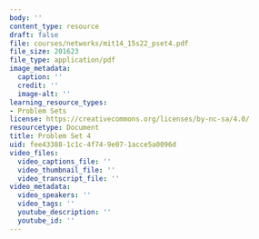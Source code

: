 ```yaml
---
body: ''
content_type: resource
draft: false
file: courses/networks/mit14_15s22_pset4.pdf
file_size: 201623
file_type: application/pdf
image_metadata:
  caption: ''
  credit: ''
  image-alt: ''
learning_resource_types:
- Problem Sets
license: https://creativecommons.org/licenses/by-nc-sa/4.0/
resourcetype: Document
title: Problem Set 4
uid: fee43388-1c1c-4f74-9e07-1acce5a0096d
video_files:
  video_captions_file: ''
  video_thumbnail_file: ''
  video_transcript_file: ''
video_metadata:
  video_speakers: ''
  video_tags: ''
  youtube_description: ''
  youtube_id: ''
---
```

